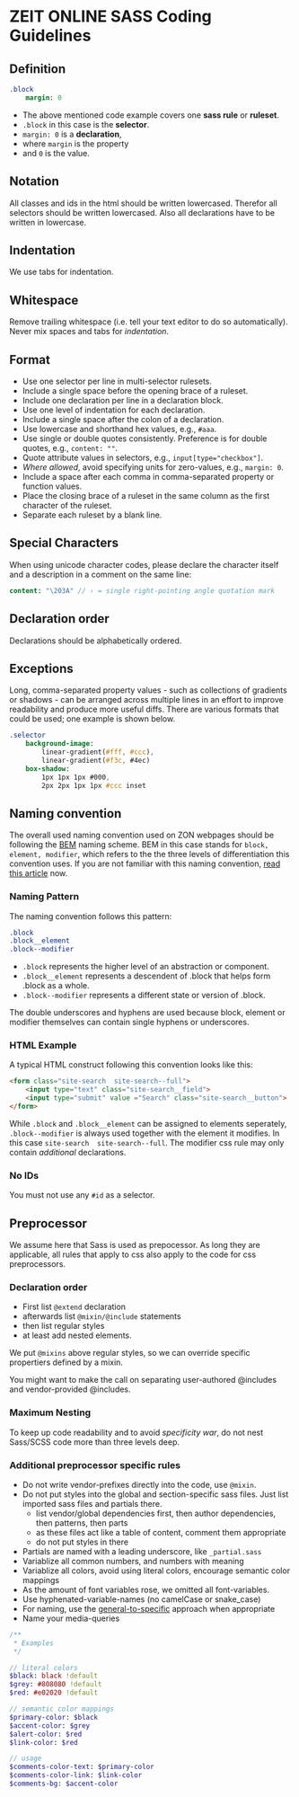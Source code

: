 # ZEIT ONLINE SASS Coding Guidelines

## Definition
```sass
.block
    margin: 0
```

- The above mentioned code example covers one **sass rule** or **ruleset**.
- `.block` in this case is the **selector**.
- `margin: 0` is a **declaration**,
- where `margin` is the property
- and `0` is the value.

## Notation
All classes and ids in the html should be written lowercased. Therefor all selectors should be written lowercased. Also all declarations have to be written in lowercase.

## Indentation
We use tabs for indentation.

## Whitespace
Remove trailing whitespace (i.e. tell your text editor to do so automatically). Never mix spaces and tabs for *indentation*.

## Format
- Use one selector per line in multi-selector rulesets.
- Include a single space before the opening brace of a ruleset.
- Include one declaration per line in a declaration block.
- Use one level of indentation for each declaration.
- Include a single space after the colon of a declaration.
- Use lowercase and shorthand hex values, e.g., `#aaa`.
- Use single or double quotes consistently. Preference is for double quotes, e.g., `content: ""`.
- Quote attribute values in selectors, e.g., `input[type="checkbox"]`.
- *Where allowed*, avoid specifying units for zero-values, e.g., `margin: 0`.
- Include a space after each comma in comma-separated property or function values.
- Place the closing brace of a ruleset in the same column as the first character of the ruleset.
- Separate each ruleset by a blank line.

## Special Characters
When using unicode character codes, please declare the character itself and a description in a comment on the same line:
```sass
content: "\203A" // › = single right-pointing angle quotation mark
```

## Declaration order
Declarations should be alphabetically ordered.

## Exceptions
Long, comma-separated property values - such as collections of gradients or shadows - can be arranged across multiple lines in an effort to improve readability and produce more useful diffs. There are various formats that could be used; one example is shown below.
```sass
.selector
    background-image:
        linear-gradient(#fff, #ccc),
        linear-gradient(#f3c, #4ec)
    box-shadow:
        1px 1px 1px #000,
        2px 2px 1px 1px #ccc inset
```

## Naming convention
The overall used naming convention used on ZON webpages should be following the [BEM][1] naming scheme. BEM in this case stands for `block, element, modifier`, which refers to the the three levels of differentiation this convention uses. If you are not familiar with this naming convention, [read this article][2] now.

### Naming Pattern
The naming convention follows this pattern:
```sass
.block
.block__element
.block--modifier
```

- `.block` represents the higher level of an abstraction or component.
- `.block__element` represents a descendent of .block that helps form .block as a whole.
- `.block--modifier` represents a different state or version of .block.

The double underscores and hyphens are used because block, element or modifier themselves can contain single hyphens or underscores.

### HTML Example
A typical HTML construct following this convention looks like this:
```html
<form class="site-search  site-search--full">
    <input type="text" class="site-search__field">
    <input type="submit" value ="Search" class="site-search__button">
</form>
```

While `.block` and `.block__element` can be assigned to elements seperately, `.block--modifier` is always used together with the element it modifies. In this case `site-search  site-search--full`. The modifier css rule may only contain *additional* declarations.

### No IDs
You must not use any `#id` as a selector.

[1]: http://bem.info/ "BEM – Technology for creating web applications"
[2]: http://csswizardry.com/2013/01/mindbemding-getting-your-head-round-bem-syntax/ "MindBEMding – getting your head ’round BEM syntax"

## Preprocessor
We assume here that Sass is used as prepocessor. As long they are applicable, all rules that apply to css also apply to the code for css preprocessors.

### Declaration order
- First list `@extend` declaration
- afterwards list `@mixin/@include` statements
- then list regular styles
- at least add nested elements.

We put `@mixins` above regular styles, so we can override specific propertiers defined by a mixin.

You might want to make the call on separating user-authored @includes and vendor-provided @includes.

### Maximum Nesting
To keep up code readability and to avoid *specificity war*, do not nest Sass/SCSS code more than three levels deep.


### Additional preprocessor specific rules
- Do not write vendor-prefixes directly into the code, use `@mixin`.
- Do not put styles into the global and section-specific sass files. Just list imported sass files and partials there.
    + list vendor/global dependencies first, then author dependencies, then patterns, then parts
    + as these files act like a table of content, comment them appropriate
    + do not put styles in there
- Partials are named with a leading underscore, like `_partial.sass`
- Variablize all common numbers, and numbers with meaning
- Variablize all colors, avoid using literal colors, encourage semantic color mappings 
- As the amount of font variables rose, we omitted all font-variables.
- Use hyphenated-variable-names (no camelCase or snake_case)
- For naming, use the [general-to-specific](http://webdesign.tutsplus.com/tutorials/quick-tip-name-your-sass-variables-modularly--webdesign-13364) approach when appropriate
- Name your media-queries

```sass
/**
 * Examples
 */

// literal colors
$black: black !default
$grey: #808080 !default
$red: #e02020 !default

// semantic color mappings
$primary-color: $black
$accent-color: $grey
$alert-color: $red
$link-color: $red

// usage
$comments-color-text: $primary-color
$comments-color-link: $link-color
$comments-bg: $accent-color
```
